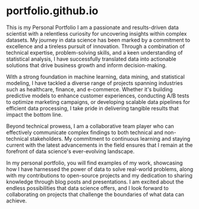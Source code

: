 # portfolio.github.io
This is my Personal Portfolio
I am a passionate and results-driven data scientist with a relentless curiosity for uncovering insights within complex datasets. My journey in data science has been marked by a commitment to excellence and a tireless pursuit of innovation. Through a combination of technical expertise, problem-solving skills, and a keen understanding of statistical analysis, I have successfully translated data into actionable solutions that drive business growth and inform decision-making.

With a strong foundation in machine learning, data mining, and statistical modeling, I have tackled a diverse range of projects spanning industries such as healthcare, finance, and e-commerce. Whether it's building predictive models to enhance customer experiences, conducting A/B tests to optimize marketing campaigns, or developing scalable data pipelines for efficient data processing, I take pride in delivering tangible results that impact the bottom line.

Beyond technical prowess, I am a collaborative team player who can effectively communicate complex findings to both technical and non-technical stakeholders. My commitment to continuous learning and staying current with the latest advancements in the field ensures that I remain at the forefront of data science's ever-evolving landscape.

In my personal portfolio, you will find examples of my work, showcasing how I have harnessed the power of data to solve real-world problems, along with my contributions to open-source projects and my dedication to sharing knowledge through blog posts and presentations. I am excited about the endless possibilities that data science offers, and I look forward to collaborating on projects that challenge the boundaries of what data can achieve.
